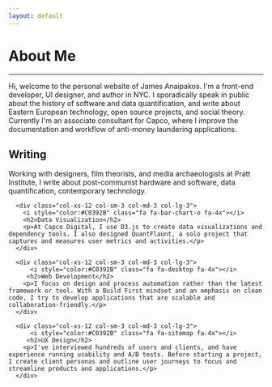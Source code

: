 ```yaml
---
layout: default
---
```


<div class="page-section short" id="works" name="works">
  <div class="container">
    <h1>About Me</h1>
      <hr>
    <div class="row">
      <div class="col-md-offset-1 col-md-10">
          <div class="section-heading">
          <p>Hi, welcome to the personal website of James Anaipakos. I'm a front-end developer, UI designer, and author in NYC. I sporadically speak in public about the history of software and data quantification, and write about Eastern European technology, open source projects, and social theory. Currently I'm an associate consultant for Capco, where I improve the documentation and workflow of anti-money laundering applications.</p>
</div>
</div>
</div>

 <div class="row">
      <div class="col-xs-12 col-sm-3 col-md-3 col-lg-3">
          <i style="color:#C0392B" class="fa fa-book fa-4x"></i>
         <h2>Writing</h2>
        <p>Working with designers, film theorists, and media archaeologists at Pratt Institute, I write about post-communist hardware and software, data quantification, contemporary technology. </p>
      </div>

      <div class="col-xs-12 col-sm-3 col-md-3 col-lg-3">
        <i style="color:#C0392B" class="fa fa-bar-chart-o fa-4x"></i>
        <h2>Data Visualization</h2>
        <p>At Capco Digital, I use D3.js to create data visualizations and dependency tools. I also designed QuantFlaunt, a solo project that captures and measures user metrics and activities.</p>
      </div>

      <div class="col-xs-12 col-sm-3 col-md-3 col-lg-3">
          <i style="color:#C0392B" class="fa fa-desktop fa-4x"></i>
         <h2>Web Development</h2>
        <p>I focus on design and process automation rather than the latest framework or tool. With a Build First mindset and an emphasis on clean code, I try to develop applications that are scalable and collaboration-friendly.</p>
      </div>

      <div class="col-xs-12 col-sm-3 col-md-3 col-lg-3">
          <i style="color:#C0392B" class="fa fa-sitemap fa-4x"></i>
         <h2>UX Design</h2>
        <p>I've interviewed hundreds of users and clients, and have experience running usability and A/B tests. Before starting a project, I create client personas and outline user journeys to focus and streamline products and applications.</p>
      </div>
</div>
</div>

